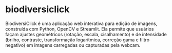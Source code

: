 # biodiversiclick
BiodiversiClick é uma aplicação web interativa para edição de imagens, construída com Python, OpenCV e Streamlit. Ela permite que usuários façam ajustes geométricos (rotação, escala, cisalhamento) e de intensidade (brilho, contraste, transformação logarítmica, correção gama e filtro negativo) em imagens carregadas ou capturadas pela webcam.
